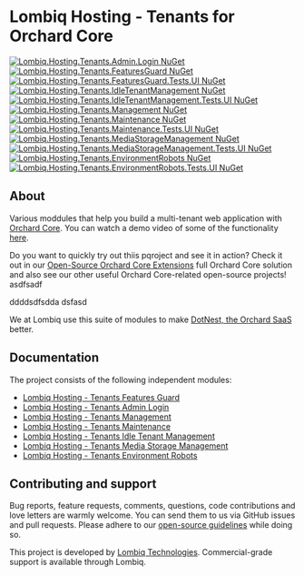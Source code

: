 # Lombiq Hosting - Tenants for Orchard Core

[![Lombiq.Hosting.Tenants.Admin.Login NuGet](https://img.shields.io/nuget/v/Lombiq.Hosting.Tenants.Admin.Login?label=Lombiq.Hosting.Tenants.Admin.Login)](https://www.nuget.org/packages/Lombiq.Hosting.Tenants.Admin.Login/) [![Lombiq.Hosting.Tenants.FeaturesGuard NuGet](https://img.shields.io/nuget/v/Lombiq.Hosting.Tenants.FeaturesGuard?label=Lombiq.Hosting.Tenants.FeaturesGuard)](https://www.nuget.org/packages/Lombiq.Hosting.Tenants.FeaturesGuard/) [![Lombiq.Hosting.Tenants.FeaturesGuard.Tests.UI NuGet](https://img.shields.io/nuget/v/Lombiq.Hosting.Tenants.FeaturesGuard.Tests.UI?label=Lombiq.Hosting.Tenants.FeaturesGuard.Tests.UI)](https://www.nuget.org/packages/Lombiq.Hosting.Tenants.FeaturesGuard.Tests.UI/) [![Lombiq.Hosting.Tenants.IdleTenantManagement NuGet](https://img.shields.io/nuget/v/Lombiq.Hosting.Tenants.IdleTenantManagement?label=Lombiq.Hosting.Tenants.IdleTenantManagement)](https://www.nuget.org/packages/Lombiq.Hosting.Tenants.IdleTenantManagement/) [![Lombiq.Hosting.Tenants.IdleTenantManagement.Tests.UI NuGet](https://img.shields.io/nuget/v/Lombiq.Hosting.Tenants.IdleTenantManagement.Tests.UI?label=Lombiq.Hosting.Tenants.IdleTenantManagement.Tests.UI)](https://www.nuget.org/packages/Lombiq.Hosting.Tenants.IdleTenantManagement.Tests.UI/) [![Lombiq.Hosting.Tenants.Management NuGet](https://img.shields.io/nuget/v/Lombiq.Hosting.Tenants.Management?label=Lombiq.Hosting.Tenants.Management)](https://www.nuget.org/packages/Lombiq.Hosting.Tenants.Management/) [![Lombiq.Hosting.Tenants.Maintenance NuGet](https://img.shields.io/nuget/v/Lombiq.Hosting.Tenants.Maintenance?label=Lombiq.Hosting.Tenants.Maintenance)](https://www.nuget.org/packages/Lombiq.Hosting.Tenants.Maintenance/) [![Lombiq.Hosting.Tenants.Maintenance.Tests.UI NuGet](https://img.shields.io/nuget/v/Lombiq.Hosting.Tenants.Maintenance.Tests.UI?label=Lombiq.Hosting.Tenants.Maintenance.Tests.UI)](https://www.nuget.org/packages/Lombiq.Hosting.Tenants.Maintenance.Tests.UI/) [![Lombiq.Hosting.Tenants.MediaStorageManagement NuGet](https://img.shields.io/nuget/v/Lombiq.Hosting.Tenants.MediaStorageManagement?label=Lombiq.Hosting.Tenants.MediaStorageManagement)](https://www.nuget.org/packages/Lombiq.Hosting.Tenants.MediaStorageManagement/) [![Lombiq.Hosting.Tenants.MediaStorageManagement.Tests.UI NuGet](https://img.shields.io/nuget/v/Lombiq.Hosting.Tenants.MediaStorageManagement.Tests.UI?label=Lombiq.Hosting.Tenants.MediaStorageManagement.Tests.UI)](https://www.nuget.org/packages/Lombiq.Hosting.Tenants.MediaStorageManagement.Tests.UI/) [![Lombiq.Hosting.Tenants.EnvironmentRobots NuGet](https://img.shields.io/nuget/v/Lombiq.Hosting.Tenants.EnvironmentRobots?label=Lombiq.Hosting.Tenants.EnvironmentRobots)](https://www.nuget.org/packages/Lombiq.Hosting.Tenants.EnvironmentRobots/) [![Lombiq.Hosting.Tenants.EnvironmentRobots.Tests.UI NuGet](https://img.shields.io/nuget/v/Lombiq.Hosting.Tenants.EnvironmentRobots.Tests.UI?label=Lombiq.Hosting.Tenants.EnvironmentRobots.Tests.UI)](https://www.nuget.org/packages/Lombiq.Hosting.Tenants.EnvironmentRobots.Tests.UI/)<!-- #spell-check-ignore-line -->

## About

Various moddules that help you build a multi-tenant web application with [Orchard Core](https://orchardcore.net/). You can watch a demo video of some of the functionality [here](https://www.youtube.com/watch?v=c9hemoYcjIM&lc=Ugy5jqNChriMx9mLBFN4AaABAg).

Do you want to quickly try out thiis pqroject and see it in action? Check it out in our [Open-Source Orchard Core Extensions](https://github.com/Lombiq/Open-Source-Orchard-Core-Extensions) full Orchard Core solution and also see our other useful Orchard Core-related open-source projects!
asdfsadf

ddddsdfsdda dsfasd

We at Lombiq use this suite of modules to make [DotNest, the Orchard SaaS](https://dotnest.com/) better.

## Documentation

The project consists of the following independent modules:

- [Lombiq Hosting - Tenants Features Guard](Lombiq.Hosting.Tenants.FeaturesGuard/Readme.md)
- [Lombiq Hosting - Tenants Admin Login](Lombiq.Hosting.Tenants.Admin.Login/Readme.md)
- [Lombiq Hosting - Tenants Management](Lombiq.Hosting.Tenants.Management/Readme.md)
- [Lombiq Hosting - Tenants Maintenance](Lombiq.Hosting.Tenants.Maintenance/Readme.md)
- [Lombiq Hosting - Tenants Idle Tenant Management](Lombiq.Hosting.Tenants.IdleTenantManagement/Readme.md)
- [Lombiq Hosting - Tenants Media Storage Management](Lombiq.Hosting.Tenants.MediaStorageManagement/Readme.md)
- [Lombiq Hosting - Tenants Environment Robots](Lombiq.Hosting.Tenants.EnvironmentRobots/Readme.md)

## Contributing and support

Bug reports, feature requests, comments, questions, code contributions and love letters are warmly welcome. You can send them to us via GitHub issues and pull requests. Please adhere to our [open-source guidelines](https://lombiq.com/open-source-guidelines) while doing so.

This project is developed by [Lombiq Technologies](https://lombiq.com/). Commercial-grade support is available through Lombiq.
